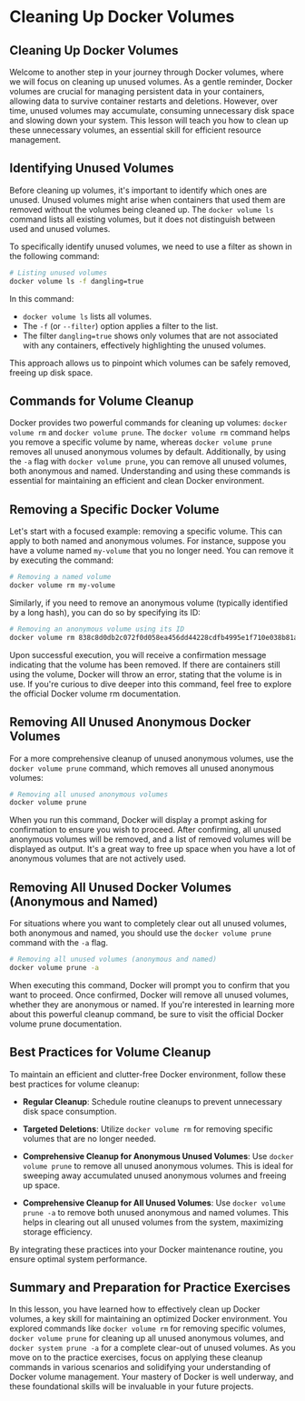 # Cleaning Up Docker Volumes

## Cleaning Up Docker Volumes
Welcome to another step in your journey through Docker volumes, where we will focus on cleaning up unused volumes. As a gentle reminder, Docker volumes are crucial for managing persistent data in your containers, allowing data to survive container restarts and deletions. However, over time, unused volumes may accumulate, consuming unnecessary disk space and slowing down your system. This lesson will teach you how to clean up these unnecessary volumes, an essential skill for efficient resource management.

## Identifying Unused Volumes
Before cleaning up volumes, it's important to identify which ones are unused. Unused volumes might arise when containers that used them are removed without the volumes being cleaned up. The `docker volume ls` command lists all existing volumes, but it does not distinguish between used and unused volumes.

To specifically identify unused volumes, we need to use a filter as shown in the following command:

```Bash
# Listing unused volumes
docker volume ls -f dangling=true
```

In this command:

- `docker volume ls` lists all volumes.
- The `-f` (or `--filter`) option applies a filter to the list.
- The filter `dangling=true` shows only volumes that are not associated with any containers, effectively highlighting the unused volumes.

This approach allows us to pinpoint which volumes can be safely removed, freeing up disk space.

## Commands for Volume Cleanup
Docker provides two powerful commands for cleaning up volumes: `docker volume rm` and `docker volume prune`. The `docker volume rm` command helps you remove a specific volume by name, whereas `docker volume prune` removes all unused anonymous volumes by default. Additionally, by using the `-a` flag with `docker volume prune`, you can remove all unused volumes, both anonymous and named. Understanding and using these commands is essential for maintaining an efficient and clean Docker environment.

## Removing a Specific Docker Volume
Let's start with a focused example: removing a specific volume. This can apply to both named and anonymous volumes. For instance, suppose you have a volume named `my-volume` that you no longer need. You can remove it by executing the command:

```Bash
# Removing a named volume
docker volume rm my-volume
```

Similarly, if you need to remove an anonymous volume (typically identified by a long hash), you can do so by specifying its ID:

```Bash
# Removing an anonymous volume using its ID
docker volume rm 838c8d0db2c072f0d058ea456dd44228cdfb4995e1f710e038b81a08bd23d02c
```

Upon successful execution, you will receive a confirmation message indicating that the volume has been removed. If there are containers still using the volume, Docker will throw an error, stating that the volume is in use. If you're curious to dive deeper into this command, feel free to explore the official Docker volume rm documentation.

## Removing All Unused Anonymous Docker Volumes
For a more comprehensive cleanup of unused anonymous volumes, use the `docker volume prune` command, which removes all unused anonymous volumes:

```Bash
# Removing all unused anonymous volumes
docker volume prune
```

When you run this command, Docker will display a prompt asking for confirmation to ensure you wish to proceed. After confirming, all unused anonymous volumes will be removed, and a list of removed volumes will be displayed as output. It's a great way to free up space when you have a lot of anonymous volumes that are not actively used.

## Removing All Unused Docker Volumes (Anonymous and Named)
For situations where you want to completely clear out all unused volumes, both anonymous and named, you should use the `docker volume prune` command with the `-a` flag.

```Bash
# Removing all unused volumes (anonymous and named)
docker volume prune -a
```

When executing this command, Docker will prompt you to confirm that you want to proceed. Once confirmed, Docker will remove all unused volumes, whether they are anonymous or named. If you're interested in learning more about this powerful cleanup command, be sure to visit the official Docker volume prune documentation.

## Best Practices for Volume Cleanup
To maintain an efficient and clutter-free Docker environment, follow these best practices for volume cleanup:

- **Regular Cleanup**: Schedule routine cleanups to prevent unnecessary disk space consumption.

- **Targeted Deletions**: Utilize `docker volume rm` for removing specific volumes that are no longer needed.

- **Comprehensive Cleanup for Anonymous Unused Volumes**: Use `docker volume prune` to remove all unused anonymous volumes. This is ideal for sweeping away accumulated unused anonymous volumes and freeing up space.

- **Comprehensive Cleanup for All Unused Volumes**: Use `docker volume prune -a` to remove both unused anonymous and named volumes. This helps in clearing out all unused volumes from the system, maximizing storage efficiency.

By integrating these practices into your Docker maintenance routine, you ensure optimal system performance.

## Summary and Preparation for Practice Exercises
In this lesson, you have learned how to effectively clean up Docker volumes, a key skill for maintaining an optimized Docker environment. You explored commands like `docker volume rm` for removing specific volumes, `docker volume prune` for cleaning up all unused anonymous volumes, and `docker system prune -a` for a complete clear-out of unused volumes. As you move on to the practice exercises, focus on applying these cleanup commands in various scenarios and solidifying your understanding of Docker volume management. Your mastery of Docker is well underway, and these foundational skills will be invaluable in your future projects.

